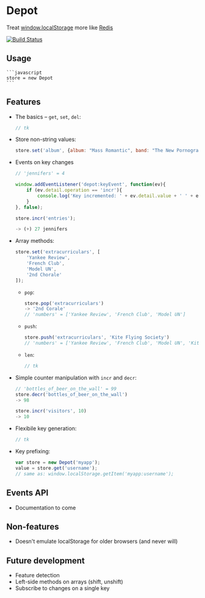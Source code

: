 # Depot

Treat [window.localStorage][1] more like [Redis][2]

[![Build Status](https://secure.travis-ci.org/banterability/depot.png?branch=rewrite)](http://travis-ci.org/banterability/depot)

## Usage

    ```javascript
    store = new Depot
    ```

## Features

- The basics – `get`, `set`, `del`:

    ```javascript
    // tk
    ```

- Store non-string values:

    ```javascript
    store.set('album', {album: "Mass Romantic", band: "The New Pornographers", year: 2000});
    ```

- Events on key changes

    ```javascript
    // 'jennifers' = 4

    window.addEventListener('depot:keyEvent', function(ev){
        if (ev.detail.operation == 'incr'){
            console.log('Key incremented: ' + ev.detail.value + ' ' + ev.detail.key);
        }
    }, false);

    store.incr('entries');

    -> (+) 27 jennifers
    ```

- Array methods:

    ```javascript
    store.set('extracurriculars', [
        'Yankee Review',
        'French Club',
        'Model UN',
        '2nd Chorale'
    ]);
    ```

    - `pop`:

        ```javascript
        store.pop('extracurriculars')
        -> '2nd Corale'
        // 'numbers' = ['Yankee Review', 'French Club', 'Model UN']
        ```

    - `push`:

        ```javascript
        store.push('extracurriculars', 'Kite Flying Society')
        // 'numbers' = ['Yankee Review', 'French Club', 'Model UN', 'Kite Flying Society']
        ```

    - `len`:

        ```javascript
        // tk
        ```

- Simple counter manipulation with `incr` and `decr`:

    ```javascript
    // 'bottles_of_beer_on_the_wall' = 99
    store.decr('bottles_of_beer_on_the_wall')
    -> 98

    store.incr('visitors', 10)
    -> 10
    ```

- Flexibile key generation:

    ```javascript
    // tk
    ```

- Key prefixing:

    ```javascript
    var store = new Depot('myapp');
    value = store.get('username');
    // same as: window.localStorage.getItem('myapp:username');
    ```

## Events API

- Documentation to come

## Non-features

- Doesn't emulate localStorage for older browsers (and never will)

## Future development

- Feature detection
- Left-side methods on arrays (shift, unshift)
- Subscribe to changes on a single key

[1]: http://dev.w3.org/html5/webstorage/#storage
[2]: http://redis.io/commands